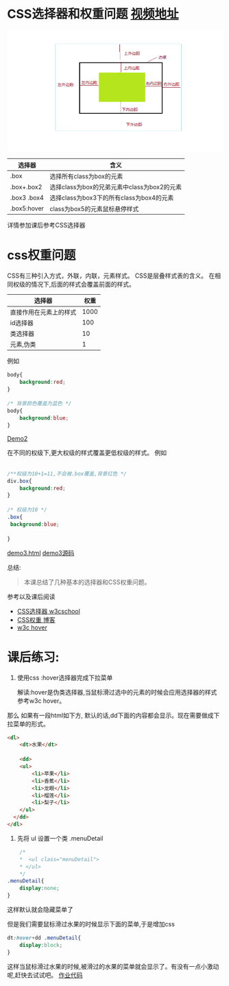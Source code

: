 # CSS选择器和权重问题  [视频地址](http://pan.baidu.com/s/1gf2xKHl)

![](images/navbar/box.png)

|选择器 | 含义|
|---|---|
|.box | 选择所有class为box的元素|
|.box+.box2| 选择class为box的兄弟元素中class为box2的元素|
|.box3 .box4 | 选择class为box3下的所有class为box4的元素| 
|.box5:hover |class为box5的元素鼠标悬停样式|

详情参加课后参考CSS选择器



# css权重问题
CSS有三种引入方式，外联，内联，元素样式。
CSS是层叠样式表的含义。
在相同权级的情况下,后面的样式会覆盖前面的样式。

|选择器|权重|
|---|---|
|直接作用在元素上的样式| 1000|
|id选择器 |100|
|类选择器|10|
|元素,伪类|1|

例如
```css
body{
    background:red;
}

/* 背景颜色覆盖为蓝色 */
body{
    background:blue;
}
```
[Demo2](https://plnkr.co/edit/jorSmNKiDUphAZuarONX?p=preview) 

在不同的权级下,更大权级的样式覆盖更低权级的样式。
例如
```css

/**权级为10+1=11,不会被.box覆盖,背景红色 */
div.box{
    background:red;
}

/* 权级为10 */
.box{
 background:blue;    

}

```
[demo3.html](http://htmlpreview.github.io/?https://github.com/24wings/tutorial/blob/master/css/demos/demo3.html)   [demo3源码](demos/demo3.html)



总结:
>  本课总结了几种基本的选择器和CSS权重问题。

参考以及课后阅读
* [CSS选择器 w3cschool](http://www.w3school.com.cn/cssref/css_selectors.ASP)
* [CSS权重 博客](http://www.cnblogs.com/rubylouvre/archive/2010/03/17/1687786.html)
* [w3c hover](http://www.w3school.com.cn/cssref/selector_hover.asp)

# 课后练习:

1. 使用css :hover选择器完成下拉菜单
    
    解读:hover是伪类选择器,当鼠标滑过选中的元素的时候会应用选择器的样式 参考w3c hover。


那么 如果有一段html如下方, 默认的话,dd下面的内容都会显示。现在需要做成下拉菜单的形式。


```html
<dl>
    <dt>水果</dt>
  
    <dd>
    <ul>
        <li>苹果</li>
        <li>香蕉</li>
        <li>龙眼</li>
        <li>榴莲</li>
        <li>梨子</li>
    </ul>
  </dd>  
</dl>
```
 
1. 先将 ul 设置一个类 .menuDetail  

```css
    /*
    *  <ul class="menuDetail">
    * </ul>
    */
.menuDetail{
    display:none;
}
```
这样默认就会隐藏菜单了

但是我们需要鼠标滑过水果的时候显示下面的菜单,于是增加css
```css
dt:hover+dd .menuDetail{
    display:block;
}
```
这样当鼠标滑过水果的时候,被滑过的水果的菜单就会显示了。有没有一点小激动呢,赶快去试试吧。
[作业代码](https://plnkr.co/edit/w3oPo7EYON04oVaEf24F?p=preview)
